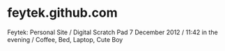 feytek.github.com
=================

Feytek: Personal Site / Digital Scratch Pad
7 December 2012 / 11:42 in the evening / Coffee, Bed, Laptop, Cute Boy
